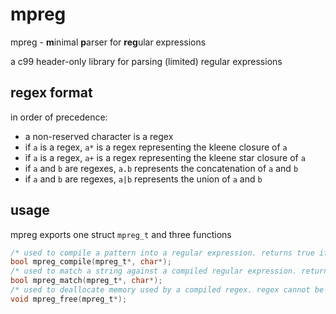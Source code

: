 # mpreg

mpreg - **m**inimal **p**arser for **reg**ular expressions

a c99 header-only library for parsing (limited) regular expressions

## regex format

in order of precedence:
* a non-reserved character is a regex
* if `a` is a regex, `a*` is a regex representing the kleene closure of `a`
* if `a` is a regex, `a+` is a regex representing the kleene star closure of `a`
* if `a` and `b` are regexes, `a.b` represents the concatenation of `a` and `b`
* if `a` and `b` are regexes, `a|b` represents the union of `a` and `b`

## usage

mpreg exports one struct `mpreg_t` and three functions
```c
/* used to compile a pattern into a regular expression. returns true if successful, false if pattern is invalid. */
bool mpreg_compile(mpreg_t*, char*);
/* used to match a string against a compiled regular expression. returns true on match, false if otherwise. */
bool mpreg_match(mpreg_t*, char*);
/* used to deallocate memory used by a compiled regex. regex cannot be used after this. */
void mpreg_free(mpreg_t*);
```
